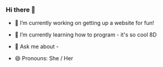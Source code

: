 ### Hi there 👋

- 🔭 I’m currently working on getting up a website for fun!
- 🌱 I’m currently learning how to program - it's so cool 8D
- 💬 Ask me about - 

- 😄 Pronouns: She / Her


<!--
**pandalilly/pandalilly** is a ✨ _special_ ✨ repository because its `README.md` (this file) appears on your GitHub profile.
 
-->
